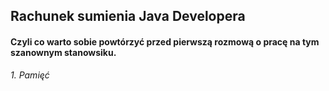 ## Rachunek sumienia Java Developera ##
#### Czyli co warto sobie powtórzyć przed pierwszą rozmową o pracę na tym szanownym stanowsiku. ####

*1. Pamięć*
